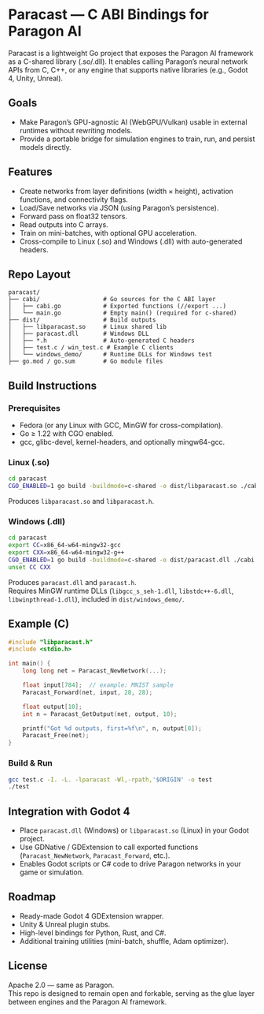 # Paracast — C ABI Bindings for Paragon AI

Paracast is a lightweight Go project that exposes the Paragon AI framework as a C-shared library (.so/.dll). It enables calling Paragon’s neural network APIs from C, C++, or any engine that supports native libraries (e.g., Godot 4, Unity, Unreal).

## Goals
- Make Paragon’s GPU-agnostic AI (WebGPU/Vulkan) usable in external runtimes without rewriting models.
- Provide a portable bridge for simulation engines to train, run, and persist models directly.

## Features
- Create networks from layer definitions (width × height), activation functions, and connectivity flags.
- Load/Save networks via JSON (using Paragon’s persistence).
- Forward pass on float32 tensors.
- Read outputs into C arrays.
- Train on mini-batches, with optional GPU acceleration.
- Cross-compile to Linux (.so) and Windows (.dll) with auto-generated headers.

## Repo Layout
```
paracast/
├── cabi/                  # Go sources for the C ABI layer
│   ├── cabi.go            # Exported functions (//export ...)
│   └── main.go            # Empty main() (required for c-shared)
├── dist/                  # Build outputs
│   ├── libparacast.so     # Linux shared lib
│   ├── paracast.dll       # Windows DLL
│   ├── *.h                # Auto-generated C headers
│   ├── test.c / win_test.c # Example C clients
│   └── windows_demo/      # Runtime DLLs for Windows test
├── go.mod / go.sum        # Go module files
```

## Build Instructions

### Prerequisites
- Fedora (or any Linux with GCC, MinGW for cross-compilation).
- Go ≥ 1.22 with CGO enabled.
- gcc, glibc-devel, kernel-headers, and optionally mingw64-gcc.

### Linux (.so)
```bash
cd paracast
CGO_ENABLED=1 go build -buildmode=c-shared -o dist/libparacast.so ./cabi
```
Produces `libparacast.so` and `libparacast.h`.

### Windows (.dll)
```bash
cd paracast
export CC=x86_64-w64-mingw32-gcc
export CXX=x86_64-w64-mingw32-g++
CGO_ENABLED=1 go build -buildmode=c-shared -o dist/paracast.dll ./cabi
unset CC CXX
```
Produces `paracast.dll` and `paracast.h`.  
Requires MinGW runtime DLLs (`libgcc_s_seh-1.dll`, `libstdc++-6.dll`, `libwinpthread-1.dll`), included in `dist/windows_demo/`.

## Example (C)
```c
#include "libparacast.h"
#include <stdio.h>

int main() {
    long long net = Paracast_NewNetwork(...);

    float input[784];  // example: MNIST sample
    Paracast_Forward(net, input, 28, 28);

    float output[10];
    int n = Paracast_GetOutput(net, output, 10);

    printf("Got %d outputs, first=%f\n", n, output[0]);
    Paracast_Free(net);
}
```

### Build & Run
```bash
gcc test.c -I. -L. -lparacast -Wl,-rpath,'$ORIGIN' -o test
./test
```

## Integration with Godot 4
- Place `paracast.dll` (Windows) or `libparacast.so` (Linux) in your Godot project.
- Use GDNative / GDExtension to call exported functions (`Paracast_NewNetwork`, `Paracast_Forward`, etc.).
- Enables Godot scripts or C# code to drive Paragon networks in your game or simulation.

## Roadmap
- Ready-made Godot 4 GDExtension wrapper.
- Unity & Unreal plugin stubs.
- High-level bindings for Python, Rust, and C#.
- Additional training utilities (mini-batch, shuffle, Adam optimizer).

## License
Apache 2.0 — same as Paragon.  
This repo is designed to remain open and forkable, serving as the glue layer between engines and the Paragon AI framework.